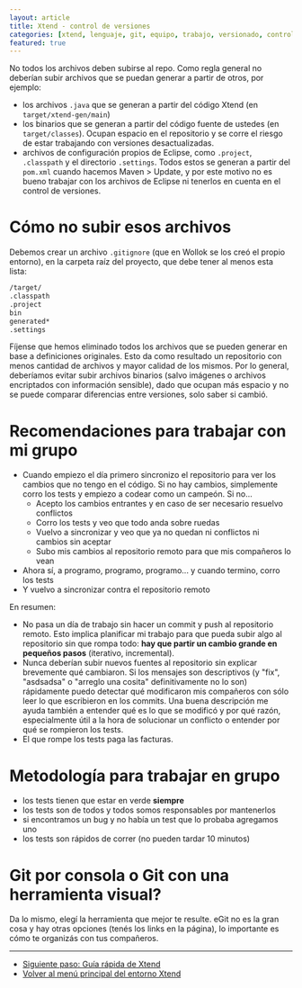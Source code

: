 ```yaml
---
layout: article
title: Xtend - control de versiones
categories: [xtend, lenguaje, git, equipo, trabajo, versionado, control, VCS]
featured: true
---
```



No todos los archivos deben subirse al repo. Como regla general no deberían subir archivos que se puedan generar a partir de otros, por ejemplo:

- los archivos `.java` que se generan a partir del código Xtend (en `target/xtend-gen/main`)
- los binarios que se generan a partir del código fuente de ustedes (en `target/classes`). Ocupan espacio en el repositorio y se corre el riesgo de estar trabajando con versiones desactualizadas.
- archivos de configuración propios de Eclipse, como `.project`, `.classpath` y el directorio `.settings`. Todos estos se generan a partir del `pom.xml` cuando hacemos Maven > Update, y por este motivo no es bueno trabajar con los archivos de Eclipse ni tenerlos en cuenta en el control de versiones.

# Cómo no subir esos archivos

Debemos crear un archivo `.gitignore` (que en Wollok se los creó el propio entorno), en la carpeta raíz del proyecto, que debe tener al menos esta lista:

```bash
/target/
.classpath
.project
bin
generated*
.settings
```

Fíjense que hemos eliminado todos los archivos que se pueden generar en base a definiciones originales. Esto da como resultado un repositorio con menos cantidad de archivos y mayor calidad de los mismos. Por lo general, deberíamos evitar subir archivos binarios (salvo imágenes o archivos encriptados con información sensible), dado que ocupan más espacio y no se puede comparar diferencias entre versiones, solo saber si cambió.

# Recomendaciones para trabajar con mi grupo

- Cuando empiezo el día primero sincronizo el repositorio para ver los cambios que no tengo en el código. Si no hay cambios, simplemente corro los tests y empiezo a codear como un campeón. Si no...
  - Acepto los cambios entrantes y en caso de ser necesario resuelvo conflictos
  - Corro los tests y veo que todo anda sobre ruedas
  - Vuelvo a sincronizar y veo que ya no quedan ni conflictos ni cambios sin aceptar
  - Subo mis cambios al repositorio remoto para que mis compañeros lo vean
- Ahora sí, a programo, programo, programo... y cuando termino, corro los tests
- Y vuelvo a sincronizar contra el repositorio remoto

En resumen:

- No pasa un día de trabajo sin hacer un commit y push al repositorio remoto. Esto implica planificar mi trabajo para que pueda subir algo al repositorio sin que rompa todo: **hay que partir un cambio grande en pequeños pasos** (iterativo, incremental).
- Nunca deberían subir nuevos fuentes al repositorio sin explicar brevemente qué cambiaron. Si los mensajes son descriptivos (y "fix", "asdsadsa" o "arreglo una cosita" definitivamente no lo son) rápidamente puedo detectar qué modificaron mis compañeros con sólo leer lo que escribieron en los commits. Una buena descripción me ayuda también a entender qué es lo que se modificó y por qué razón, especialmente útil a la hora de solucionar un conflicto o entender por qué se rompieron los tests.
- El que rompe los tests paga las facturas.

# Metodología para trabajar en grupo

- los tests tienen que estar en verde **siempre**
- los tests son de todos y todos somos responsables por mantenerlos
- si encontramos un bug y no había un test que lo probaba agregamos uno
- los tests son rápidos de correr (no pueden tardar 10 minutos)

# Git por consola o Git con una herramienta visual?

Da lo mismo, elegí la herramienta que mejor te resulte. eGit no es la gran cosa y hay otras opciones (tenés los links en la página), lo importante es cómo te organizás con tus compañeros.

___

- [Siguiente paso: Guía rápida de Xtend](xtend-guia-rapida.html)
- [Volver al menú principal del entorno Xtend](xtend-principal.html)
